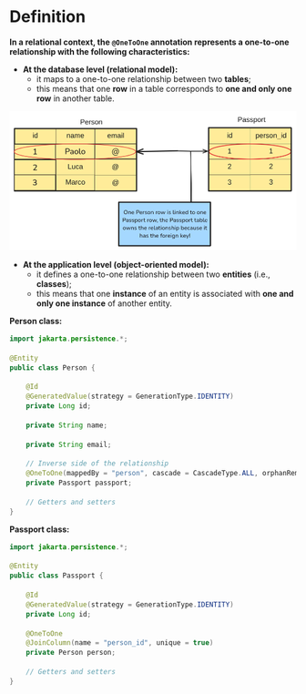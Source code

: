 # Definition
**In a relational context, the `@OneToOne` annotation represents a one-to-one relationship with the following characteristics:**
- **At the database level (relational model):**
  - it maps to a one-to-one relationship between two **tables**;
  - this means that one **row** in a table corresponds to **one and only one row** in another table.

<img src="img/one_to_one.png" width="700">

- **At the application level (object-oriented model):**
  - it defines a one-to-one relationship between two **entities** (i.e., **classes**);
  - this means that one **instance** of an entity is associated with **one and only one instance** of another entity.

**Person class:**
```java
import jakarta.persistence.*;

@Entity
public class Person {

    @Id
    @GeneratedValue(strategy = GenerationType.IDENTITY)
    private Long id;

    private String name;
    
    private String email;

    // Inverse side of the relationship
    @OneToOne(mappedBy = "person", cascade = CascadeType.ALL, orphanRemoval = true)
    private Passport passport;

    // Getters and setters
}
```
**Passport class:**
```java
import jakarta.persistence.*;

@Entity
public class Passport {

    @Id
    @GeneratedValue(strategy = GenerationType.IDENTITY)
    private Long id;
    
    @OneToOne
    @JoinColumn(name = "person_id", unique = true)
    private Person person;

    // Getters and setters
}
```